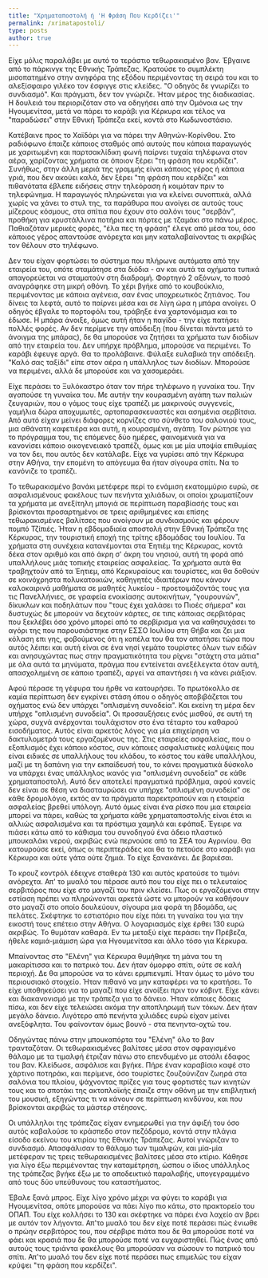 ```yaml
---
title: "Χρηματαποστολή ή 'Η Φράση Που Κερδίζει'"
permalink: /xrimatapostoli/
type: posts
author: true
---
```


Είχε μόλις παραλάβει με αυτό το τεράστιο τεθωρακισμένο βαν. Έβγαινε από το πάρκινγκ της Εθνικής Τράπεζας. Κρατούσε το συμπλέκτη μισοπατημένο στην ανηφόρα της εξόδου περιμένοντας τη σειρά του και το αλεξίσφαιρο γιλέκο τον έσφιγγε στις κλείδες.
"Ο οδηγός δε γνωρίζει το συνδιασμό". Και πράγματι, δεν τον γνώριζε. Ήταν μέρος της διαδικασίας. Η δουλειά του περιοριζόταν στο να οδηγήσει από την Ομόνοια ως την Ηγουμενίτσα, μετά να πάρει το καράβι για Κέρκυρα και τέλος να "παραδώσει" στην Εθνική Τράπεζα εκεί, κοντά στο Κωδωνοστάσιο.

Κατέβαινε προς το Χαϊδάρι για να πάρει την Αθηνών-Κορίνθου. Στο ραδιόφωνο έπαιζε κάποιος σταθμός από αυτούς που κάποια παραγωγός με χαριτωμένη και παρτσακλίδικη φωνή παίρνει τυχαία τηλέφωνα στον αέρα, χαρίζοντας χρήματα σε όποιον ξέρει "τη φράση που κερδίζει". Συνήθως, στην άλλη μεριά της γραμμής είναι κάποιος γέρος ή κάποια γριά, που δεν ακούει καλά, δεν ξέρει "τη φράση που κερδίζει" και πιθανότατα έβλεπε ειδήσεις στην τηλεόραση ή κοιμόταν πριν το τηλεφώνημα. Η παραγωγός πληρώνεται για να κλείνει συνοπτικά, αλλά χωρίς να χάνει το στυλ της, τα παράθυρα που ανοίγει σε αυτούς τους μίζερους κόσμους, στα σπίτια που έχουν στο σαλόνι τους "σερβάν", προθήκη για κρυστάλλινα ποτήρια και πόρτες με τζαμάκι στο πάνω μέρος. Παθιαζόταν μερικές φορές, "έλα πες τη φράση" έλεγε από μέσα του, όσο κάποιος γέρος απαντούσε ανόρεχτα και μην καταλαβαίνοντας τι ακριβώς τον θέλουν στο τηλέφωνο.

Δεν του είχαν φορτώσει το σύστημα που πλήρωνε αυτόματα από την εταιρεία του, οπότε σταμάτησε στα διόδια - αν και αυτά τα οχήματα τυπικά απαγορεύεται να σταματούν στη διαδρομή. Φορτηγό 2 αξόνων, το ποσό αναγράφηκε στη μικρή οθόνη. Το χέρι βγήκε από το κουβούκλιο, περιμένοντας με κάποια αγένεια, σαν ένας υποχρεωτικός ζητιάνος. Του δίνεις τα λεφτά, αυτό το παίρνει μέσα και σε λίγη ώρα η μπάρα ανοίγει. Ο οδηγός έβγαλε το πορτοφόλι του, τράβηξε ένα χαρτονόμισμα και το έδωσε. Η μπάρα άνοιξε, όμως αυτή ήταν η παγίδα - την είχε πατήσει πολλές φορές. Αν δεν περίμενε την απόδειξη (που δίνεται πάντα μετά το άνοιγμα της μπάρας), δε θα μπορούσε να ζητήσει τα χρήματα των διοδίων από την εταιρεία του. Δεν υπήρχε πρόβλημα, μπορούσε να περιμένει. Το καράβι έφευγε αργά. Θα το προλάβαινε. Φύλαξε ευλαβικά την απόδειξη. "Καλό σας ταξίδι" είπε στον αέρα η υπάλληλος των διοδίων. Μπορούσε να περιμένει, αλλά δε μπορούσε και να χασομεράει.

Είχε περάσει το Ξυλόκαστρο όταν τον πήρε τηλέφωνο η γυναίκα του. Την αγαπούσε τη γυναίκα του. Με αυτήν την κουρασμένη αγάπη των παλιών ζευγαριών, που ο γάμος τους είχε τραπέζι με μακρινούς συγγενείς, γαμήλια δώρα αποχυμωτές, αρτοπαρασκευαστές και ασημένια σερβίτσια. Από αυτό είχαν μείνει διάφορες κορνίζες στο σύνθετο του σαλονιού τους, μια αθάνατη καφετιέρα και αυτή, η κουρασμένη, αγάπη. Τον ρώτησε για το πρόγραμμα του, τις επόμενες δύο ημέρες, φαινομενικά για να κανονίσει κάποιο οικογενειακό τραπέζι, όμως και με μία υποψία επιθυμίας να τον δει, που αυτός δεν κατάλαβε. Είχε να γυρίσει από την Κέρκυρα στην ΑΘήνα, την επομένη το απόγευμα θα ήταν σίγουρα σπίτι. Να το κανόνιζε το τραπέζι.

Το τεθωρακισμένο βανάκι μετέφερε περί το ενάμιση εκατομμύριο ευρώ, σε ασφαλισμένους φακέλους των πενήντα χιλιάδων, οι οποίοι χρωματίζουν τα χρήματα με ανεξίτηλη μπογιά σε περίπτωση παραβίασής τους και βρίσκονται προσαρτημένοι σε τρεις αριθμημένες και επίσης τεθωρακισμένες βαλίτσες που ανοίγουν με συνδιασμούς και φέρουν πομπό Τζίπιές. Ήταν η εβδομαδιαία αποστολή στην Εθνική Τράπεζα της Κέρκυρας, την τουριστική εποχή της τρίτης εβδομάδας του Ιουλίου. Τα χρήματα στη συνέχεια κατανέμονται στα Έητιέμ της Κέρκυρας, κοντά δέκα στον αριθμό και από άκρη σ' άκρη του νησιού, αυτή τη φορά από υπαλλήλους μιάς τοπικής εταιρείας ασφαλείας. Τα χρήματα αυτά θα τραβηχτούν από τα Έητιεμ, από Κερκυραίους και τουρίστες, και θα δοθούν σε κοινόχρηστα πολυκατοικιών, καθηγητές ιδιαιτέρων που κάνουν καλοκαιρινά μαθήματα σε μαθητές λυκείου - προετοιμάζοντάς τους για τις Πανελλήνιες, σε γραφεία ενοικίασης αυτοκινήτων, "γουρουνών", δίκυκλων και ποδηλάτων που "τους έχει χαλάσει το Πιοές σήμερα" και δυστυχώς δε μπορούν να δεχτούν κάρτες, σε τιπς κάποιας σερβιτόρας που ξεκλέβει όσο χρόνο μπορεί από το σερβίρισμα για να καθησυχάσει το αγόρι της που παρουσιάστηκε στην ΕΣΣΟ Ιουλίου στη Θήβα και ζει μια κόλαση επι γης, φοβούμενος ότι η κοπέλα του θα τον απατήσει τώρα που αυτός λέιπει και αυτή είναι σε ένα νησί γεμάτο τουρίστες όλων των ειδών και ανησυχώντας πως στην πραγματικότητα του ρίχνει "στάχτη στα μάτια" με όλα αυτά τα μηνύματα, πράγμα που εντείνεται ανεξέλεγκτα όταν αυτή, απασχολημένη σε κάποιο τραπέζι, αργεί να απαντήσει ή να κάνει ριάξιον.

Αφού πέρασε τη γέφυρα του ήρθε να κατουρήσει. Το πρωτόκολλο σε καμία περίπτωση δεν εγκρίνει στάση όπου ο οδηγός αποβιβάζεται του οχήματος ενώ δεν υπάρχει "οπλισμένη συνοδεία". Και εκείνη τη μέρα δεν υπήρχε "οπλισμένη συνοδεία". Οι προσαυξήσεις ενός μισθού, σε αυτή τη χώρα, συχνά ανέρχονται τουλάχιστον στο ένα τέταρτο του καθαρού εισοδήματος. Αυτός είναι αρκετός λόγος για μία επιχείρηση να δακτυλομετρά τους εργαζομένους της. Στις εταιρείες ασφαλείας, που ο εξοπλισμός έχει κάποιο κόστος, συν κάποιες ασφαλιστικές καλύψεις που είναι ειδικές σε υπαλλήλους του κλάδου, το κόστος του κάθε υπαλλήλου, μαζί με τη δαπάνη για την εκπαίδευσή του, το κάνει πραγματικά δύσκολο να υπάρχει ένας υπάλληλος ικανός για "οπλισμένη συνοδεία" σε κάθε χρηματαποστολή. Αυτό δεν αποτελεί πραγματικά πρόβλημα, αφού κανείς δεν είναι σε θέση να διασταυρώσει αν υπήρχε "οπλισμένη συνοδεία" σε κάθε δρομολόγιο, εκτός αν τα πράγματα παρεκτραπούν και η εταιρεία ασφαλείας βρεθεί υπόλογη. Αυτό όμως είναι ένα ρίσκο που μια εταιρεία μπορεί να πάρει, καθώς τα χρήματα κάθε χρηματαποστολής είναι έτσι κι αλλιώς ασφαλισμένα και τα πρόστιμα χαμηλά και εφάπαξ. Έγειρε να πιάσει κάτω από το κάθισμα του συνοδηγού ένα άδειο πλαστικό μπουκαλάκι νερού, ακριβώς ενώ περνούσε από τα ΣΕΑ του Αγρινίου. Θα κατουρούσε εκεί, όπως οι περιπτεράδες και θα το πετούσε στο καράβι για Κέρκυρα και ούτε γάτα ούτε ζημιά. Το είχε ξανακάνει. Δε βαριέσαι.

Το κρουζ κοντρόλ έδειχνε σταθερά 130 και αυτός κρατούσε το τιμόνι ανόρεχτα. Απ' το μυαλό του πέρασε αυτό που του είχε πει ο τελευταίος σερβιτόρος που είχε στο μαγαζί του πριν κλείσει. Πως οι εργαζόμενοι στην εστίαση πρέπει να πληρώνονται αρκετά ώστε να μπορούν να καθήσουν στο μαγαζί στο οποίο δουλεύουν, σίγουρα μια φορά τη βδομάδα, ως πελάτες. Σκέφτηκε το εστιατόριο που είχε πάει τη γυναίκα του για την εικοστή τους επέτειο στην Αθήνα. Ο λογαριασμός είχε έρθει 130 ευρώ ακριβώς. Το θυμόταν καθαρά. Εν τω μεταξύ είχε περάσει την Πρέβεζα, ήθελε καμιά-μιάμιση ώρα για Ηγουμενίτσα και άλλο τόσο για Κέρκυρα.

Μπαίνοντας στο "Ελένη" για Κέρκυρα θυμήθηκε τη μάνα του τη μακαρίτισσα και το πατρικό του. Δεν ήταν όμορφο σπίτι, ούτε σε καλή περιοχή. Δε θα μπορούσε να το κάνει ερμπιενμπί. Ήταν όμως το μόνο του περιουσιακό στοιχείο. Ήταν πιθανό να μην καταφέρει να το κρατήσει. Το είχε υποθηκεύσει για το μαγαζί που είχε ανοίξει πριν τον κόβιντ. Είχε κάνει και διακανονισμό με την τράπεζα για το δάνειο. Ήταν κάποιες δόσεις πίσω, και δεν είχε τελειώσει ακόμα την αποπληρωμή των τόκων. Δεν ήταν μεγάλο δάνειο. Λιγότερο από πενήντα χιλιάδες ευρώ είχαν μείνει ανεξόφλητα. Του φαίνονταν όμως βουνό - στα πενηντα-οχτώ του.

Οδηγώντας πάνω στην μπουκαπόρτα του "Ελένη" όλο το βαν τρανταζόταν. Οι τεθωρακισμένες βαλίτσες μέσα στον σφραγισμένο θάλαμο με τα τιμαλφή έτριζαν πάνω στο επενδυμένο με ατσάλι έδαφος του βαν. Κλείδωσε, ασφάλισε και βγήκε. Πήρε έναν καραβίσιο καφέ στο χάρτινο ποτηράκι, και περίμενε, όσο τουρίστες ζουζούνιζαν ζωηρά στα σαλόνια του πλοίου, ψάχνοντας πρίζες για τους φορτιστές των κινητών τους και το σποτάκι της ακτοπλοϊκής έπαιζε στην οθόνη με την επιβλητική του μουσική, εξηγώντας τι να κάνουν σε περίπτωση κινδύνου, και που βρίσκονται ακριβώς τα μάστερ στέησονς.

Οι υπάλληλοι της τράπεζας είχαν ενημερωθεί για την άφιξή του όσο αυτός καβαλούσε το κράσπεδο στον πεζόδρομο, κοντά στην πλάγια είσοδο εκείνου του κτιρίου της Εθνικής Τράπεζας. Αυτοί γνώριζαν το συνδιασμό. Απασφάλισαν το θάλαμο των τιμαλφών, και μία-μία μετέφεραν τις τρεις τεθωρακισμένες βαλίτσες μέσα στο κτίριο. Κάθησε για λίγο έξω περιμένοντας την καταμέτρηση, ώσπου ο ίδιος υπάλληλος της τράπεζας βγήκε έξω με το αποδεικτικό παραλαβής, υπογεγραμμένο από τους δύο υπεύθυνους του καταστήματος.

Έβαλε ξανά μπρος. Είχε λίγο χρόνο μέχρι να φύγει το καράβι για Ηγουμενίτσα, οπότε μπορούσε να πάει λίγο πιο κάτω, στο πρακτορείο του ΟΠΑΠ. Του είχε κολλήσει το 130 και σκέφτηκε να πάρει ένα λαχείο αν βρει με αυτόν τον λήγοντα. Απ'το μυαλό του δεν είχε ποτέ περάσει πώς ένιωθε ο πρώην σερβιτόρος του, που σέρβιρε πιάτα που δε θα μπορούσε ποτέ να φάει και κρασιά που δε θα μπορούσε ποτέ να ευχαριστηθεί. Πώς ένας από αυτούς τους τριάντα φακέλους θα μπορούσαν να σώσουν το πατρικό του σπίτι. Απ'το μυαλό του δεν είχε ποτέ περάσει πως επιμελώς του είχαν κρύψει "τη φράση που κερδίζει".

